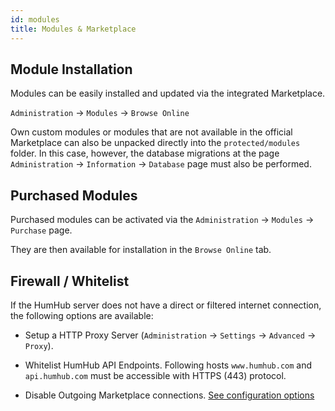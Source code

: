```yaml
---
id: modules
title: Modules & Marketplace
---
```



## Module Installation

Modules can be easily installed and updated via the integrated Marketplace.

`Administration` -> `Modules` -> `Browse Online`

Own custom modules or modules that are not available in the official Marketplace can also be unpacked directly into the `protected/modules` folder. 
In this case, however, the database migrations at the page `Administration` -> `Information` -> `Database` page must also be performed. 


## Purchased Modules


Purchased modules can be activated via the `Administration` -> `Modules` -> `Purchase` page.

They are then available for installation in the `Browse Online` tab.


## Firewall / Whitelist

If the HumHub server does not have a direct or filtered internet connection, the following options are available:

- Setup a HTTP Proxy Server (`Administration` -> `Settings` -> `Advanced` -> `Proxy`).

- Whitelist HumHub API Endpoints. Following hosts `www.humhub.com` and `api.humhub.com` must be accessible with HTTPS (443) protocol.

- Disable Outgoing Marketplace connections. [See configuration options](config-options#marketplace)
